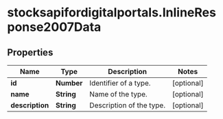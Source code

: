# stocksapifordigitalportals.InlineResponse2007Data

## Properties

Name | Type | Description | Notes
------------ | ------------- | ------------- | -------------
**id** | **Number** | Identifier of a type. | [optional] 
**name** | **String** | Name of the type. | [optional] 
**description** | **String** | Description of the type. | [optional] 


